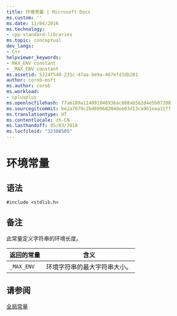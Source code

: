 ```yaml
---
title: 环境常量 | Microsoft Docs
ms.custom: ''
ms.date: 11/04/2016
ms.technology:
- cpp-standard-libraries
ms.topic: conceptual
dev_langs:
- C++
helpviewer_keywords:
- MAX_ENV constant
- _MAX_ENV constant
ms.assetid: 5224f540-231c-47aa-be9a-467efd1db281
author: corob-msft
ms.author: corob
ms.workload:
- cplusplus
ms.openlocfilehash: f7a6189a114091046936ac088ab5b2d4e5b07208
ms.sourcegitcommit: be2a7679c2bd80968204dee03d13ca961eaa31ff
ms.translationtype: HT
ms.contentlocale: zh-CN
ms.lasthandoff: 05/03/2018
ms.locfileid: "32388505"
---
```

# <a name="environmental-constants"></a>环境常量
## <a name="syntax"></a>语法  
  
```  
#include <stdlib.h>  
```  
  
## <a name="remarks"></a>备注  
 此常量定义字符串的环境长度。  
  
|返回的常量|含义|  
|--------------|-------------|  
|`_MAX_ENV`|环境字符串的最大字符串大小。|  
  
## <a name="see-also"></a>请参阅  
 [全局常量](../c-runtime-library/global-constants.md)